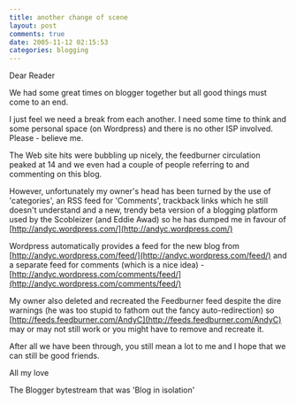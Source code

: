 ```yaml
---
title: another change of scene
layout: post
comments: true
date: 2005-11-12 02:15:53
categories: blogging
---
```

Dear Reader

We had some great times on blogger together but all good things must
come to an end.

I just feel we need a break from each another. I need some time to
think and some personal space (on Wordpress) and there is no other ISP
involved. Please - believe me.

The Web site hits were bubbling up nicely, the feedburner circulation
peaked at 14 and we even had a couple of people referring to and
commenting on this blog.

However, unfortunately my owner's head has been turned by the use of
'categories', an RSS feed for 'Comments', trackback links which he
still doesn't understand and a new, trendy beta version of a blogging
platform used by the Scobleizer (and Eddie Awad) so he has dumped me
in favour of
[http://andyc.wordpress.com/](http://andyc.wordpress.com/)

Wordpress automatically provides a feed for the new blog from
[http://andyc.wordpress.com/feed/](http://andyc.wordpress.com/feed/)
and a separate feed for comments (which is a nice idea) -
[http://andyc.wordpress.com/comments/feed/](http://andyc.wordpress.com/comments/feed/)

My owner also deleted and recreated the Feedburner feed despite the
dire warnings (he was too stupid to fathom out the fancy
auto-redirection) so
[http://feeds.feedburner.com/AndyC](http://feeds.feedburner.com/AndyC)
may or may not still work or you might have to remove and recreate it.

After all we have been through, you still mean a lot to me and I hope
that we can still be good friends.

All my love

The Blogger bytestream that was 'Blog in isolation'
